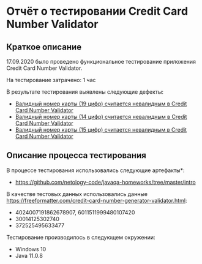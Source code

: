 # Отчёт о тестировании Credit Card Number Validator

## Краткое описание

17.09.2020 было проведено функциональное тестирование приложения Credit Card Number Validator.

На тестирование затрачено: 1 час

В результате тестирования выявлены следующие дефекты:
* [Валидный номер карты (19 цифр) считается невалидным в Credit Card Number Validator](https://github.com/Ingask/Zadanie02Lection01/issues/1#issue-703399944)
* [Валидный номер карты (14 цифр) считается невалидным в Credit Card Number Validator](<https://github.com/Ingask/Zadanie02Lection01/issues/2#issue-703404890>)
* [Валидный номер карты (15 цифр) считается невалидным в Credit Card Number Validator](<https://github.com/Ingask/Zadanie02Lection01/issues/3#issue-703411827>)

## Описание процесса тестирования

В процессе тестирования использовались следующие артефакты*:
* https://github.com/netology-code/javaqa-homeworks/tree/master/intro

В качестве тестовых данных использовались данные https://freeformatter.com/credit-card-number-generator-validator.html:
* 4024007191862678907, 6011511999480107420
* 30014125302740
* 372525495633477

Тестирование производилось в следующем окружении:
* Windows 10
* Java 11.0.8
